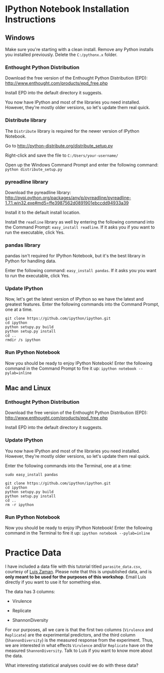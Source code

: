 # IPython Notebook Installation Instructions


## Windows

Make sure you're starting with a clean install. Remove any Python installs you installed previously. Delete the `C:/pythonx.x` folder.

### Enthought Python Distribution

Download the free version of the Enthought Python Distribution (EPD): http://www.enthought.com/products/epd_free.php

Install EPD into the default directory it suggests.

You now have IPython and most of the libraries you need installed. However, they're mostly older versions, so let's update them real quick.

### Distribute library

The `Distribute` library is required for the newer version of IPython Notebook.

Go to http://python-distribute.org/distribute_setup.py

Right-click and save the file to `C:/Users/your-username/`

Open up the Windows Command Prompt and enter the following command: `python distribute_setup.py`

### pyreadline library

Download the pyreadline library: http://pypi.python.org/packages/any/p/pyreadline/pyreadline-1.7.1.win32.exe#md5=ffe3987562d0891901ebccdd94933a39

Install it to the default install location.

Install the `readline` library as well by entering the following command into the Command Prompt: `easy_install readline`. If it asks you if you want to run the executable, click Yes.

### pandas library

pandas isn't required for IPython Notebook, but it's the best library in Python for handling data.

Enter the following command: `easy_install pandas`. If it asks you you want to run the executable, click Yes.

### Update IPython

Now, let's get the latest version of IPython so we have the latest and greatest features. Enter the following commands into the Command Prompt, one at a time.

	git clone https://github.com/ipython/ipython.git
	cd ipython
	python setupy.py build
	python setup.py install
	cd ..
	rmdir /s ipython

### Run IPython Notebook

Now you should be ready to enjoy IPython Notebook! Enter the following command in the Command Prompt to fire it up: `ipython notebook --pylab=inline`



## Mac and Linux

### Enthought Python Distribution

Download the free version of the Enthought Python Distribution (EPD): http://www.enthought.com/products/epd_free.php

Install EPD into the default directory it suggests.

### Update IPython

You now have IPython and most of the libraries you need installed. However, they're mostly older versions, so let's update them real quick.

Enter the following commands into the Terminal, one at a time:

	sudo easy_install pandas
	
	git clone https://github.com/ipython/ipython.git
	cd ipython
	python setupy.py build
	python setup.py install
	cd ..
	rm -r ipython

### Run IPython Notebook

Now you should be ready to enjoy IPython Notebook! Enter the following command in the Terminal to fire it up: `ipython notebook --pylab=inline`

# Practice Data

I have included a data file with this tutorial titled `parasite_data.csv`, courtesy of <a href="http://luiszaman.com/">Luis Zaman</a>. Please note that this is unpublished data, and is **only meant to be used for the purposes of this workshop**. Email Luis directly if you want to use it for something else.

The data has 3 columns:

* Virulence

* Replicate

* ShannonDiversity

For our purposes, all we care is that the first two columns (`Virulence` and `Replicate`) are the experimental predictors, and the third column (`ShannonDiversity`) is the measured response from the experiment. Thus, we are interested in what effects `Virulence` and/or `Replicate` have on the measured `ShannonDiversity`. Talk to Luis if you want to know more about the data.

What interesting statistical analyses could we do with these data?
